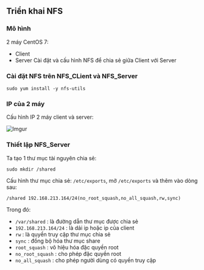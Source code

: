 ## Triển khai NFS
### Mô hình 
2 máy CentOS 7:
 * Client
 * Server
Cài đặt và cấu hình NFS để chia sẻ giữa Client với Server

### Cài đặt NFS trên NFS_CLient và NFS_Server

`sudo yum install -y nfs-utils`

### IP của 2 máy
Cấu hình IP 2 máy client và server:

![Imgur](https://i.imgur.com/QOHSvPK.png)

### Thiết lập NFS_Server
Ta tạo 1 thư mục tài nguyên chia sẻ:

`sudo mkdir /shared`

Cấu hình thư mục chia sẻ: `/etc/exports`, mở `/etc/exports` và thêm vào dòng sau:

`/shared 192.168.213.164/24(no_root_squash,no_all_squash,rw,sync)`

Trong đó:
 * `/var/shared` : là đường dẫn thư mục được chia sẻ
 * `192.168.213.164/24` : là dải ip hoặc ip của client
 * `rw` : là quyền truy cập thư mục chia sẻ
 * `sync` : đồng bộ hóa thư mục share
 * `root_squash` : vô hiệu hóa đặc quyền root
 * `no_root_squash` : cho phép đặc quyền root
 * `no_all_squash` : cho phép người dùng có quyền truy cập